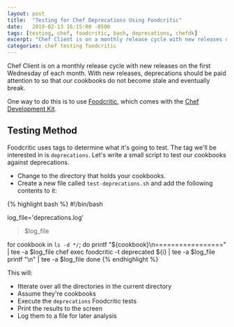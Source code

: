 ```yaml
---
layout: post
title:  "Testing for Chef Deprecations Using Foodcritic"
date:   2019-02-13 16:15:00 -0500
tags: [testing, chef, foodcritic, bash, deprecations, chefdk]
excerpt: "Chef Client is on a monthly release cycle with new releases on the first Wednesday of each month. With new releases, deprecations should be paid attention to so that our cookbooks do not become stale and eventually break."
categories: chef testing foodcritic
---
```


Chef Client is on a monthly release cycle with new releases on the first Wednesday of each month. With new releases, deprecations should be paid attention to so that our cookbooks do not become stale and eventually break.

One way to do this is to use [Foodcritic](http://www.foodcritic.io/), which comes with the [Chef Development Kit](https://downloads.chef.io/chefdk).

## Testing Method
Foodcritic uses tags to determine what it's going to test.  The tag we'll be interested in is `deprecations`.  Let's write a small script to test our cookbooks against deprecations.

- Change to the directory that holds your cookbooks.
- Create a new file called `test-deprecations.sh` and add the following contents to it:


{% highlight bash %}
#!/bin/bash

log_file='deprecations.log'
> $log_file

for cookbook in `ls -d */`; do
  printf "${cookbook}\n=================" | tee -a $log_file
  chef exec foodcritic -t deprecated ${i} | tee -a $log_file
  printf "\n" | tee -a $log_file
done
{% endhighlight %}

This will:
- Itterate over all the directories in the current directory
- Assume they're cookbooks
- Execute the `deprecations` Foodcritic tests
- Print the results to the screen
- Log them to a file for later analysis

